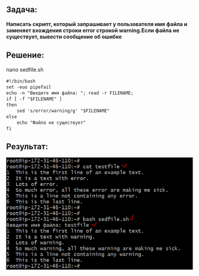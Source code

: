 ## Задача:

**Написать скрипт, который запрашивает у пользователя имя файла и заменяет вхождения строки error строкой warning.Если файла не существует, вывести сообщение об ошибке**

## Решение:

nano sedfile.sh

```
#!/bin/bash
set -euo pipefail
echo -n "Введите имя файла: "; read -r FILENAME; 
if [ -f "$FILENAME" ]
then
    sed 's/error/warning/g' "$FILENAME"
else
    echo "Файла не существует"
fi
```

## Результат:

![image](img/result.png)





